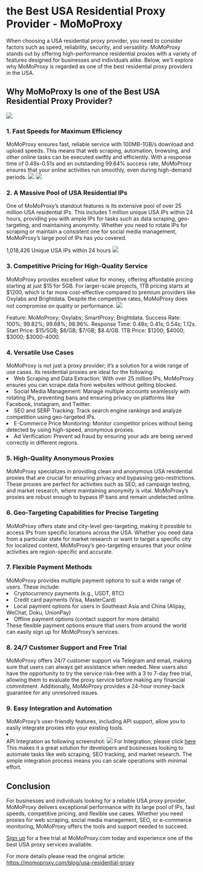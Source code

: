 <h1>the Best USA Residential Proxy Provider - MoMoProxy</h1>

When choosing a USA residential proxy provider, you need to consider factors such as speed, reliability, security, and versatility. MoMoProxy stands out by offering high-performance residential proxies with a variety of features designed for businesses and individuals alike. Below, we’ll explore why MoMoProxy is regarded as one of the best residential proxy providers in the USA.
<h2>Why MoMoProxy Is one of the Best USA Residential Proxy Provider?</h2>
<img src="https://momoproxy.com/_next/image?url=https%3A%2F%2Fmomoproxy.com%2Fimage%2F20250107_1736235028992.png&w=2048&q=75">

<h3>1. Fast Speeds for Maximum Efficiency</h3>
MoMoProxy ensures fast, reliable service with 100MB-1GB/s download and upload speeds. This means that web scraping, automation, browsing, and other online tasks can be executed swiftly and efficiently. With a response time of 0.48s-0.51s and an outstanding 99.64% success rate, MoMoProxy ensures that your online activities run smoothly, even during high-demand periods.
<img src="https://momoproxy.com/_next/image?url=https%3A%2F%2Fmomoproxy.com%2Fimage%2F20250117_1737106295183.png&w=2048&q=75">
<img src="https://momoproxy.com/_next/image?url=https%3A%2F%2Fmomoproxy.com%2Fimage%2F20250117_1737106370157.png&w=2048&q=75">
<h3>2. A Massive Pool of USA Residential IPs</h3>
One of MoMoProxy’s standout features is its extensive pool of over 25 million USA residential IPs. This includes 1 million unique USA IPs within 24 hours, providing you with ample IPs for tasks such as data scraping, geo-targeting, and maintaining anonymity. Whether you need to rotate IPs for scraping or maintain a consistent one for social media management, MoMoProxy’s large pool of IPs has you covered.

1,018,426 Unique USA IPs within 24 hours
<img src="https://momoproxy.com/_next/image?url=https%3A%2F%2Fmomoproxy.com%2Fimage%2F20250107_1736234772662.png&w=2048&q=75">
<h3>3. Competitive Pricing for High-Quality Service</h3>
MoMoProxy provides excellent value for money, offering affordable pricing starting at just $15 for 5GB. For larger-scale projects, 1TB pricing starts at $1200, which is far more cost-effective compared to premium providers like Oxylabs and Brightdata. Despite the competitive rates, MoMoProxy does not compromise on quality or performance.
<img src="https://momoproxy.com/_next/image?url=https%3A%2F%2Fmomoproxy.com%2Fimage%2F20250117_1737106295183.png&w=2048&q=75">

Feature:	MoMoProxy;	Oxylabs;	SmartProxy;	Brightdata.
Success Rate:	100%;	99.82%;	99.68%;	98.96%.
Response Time:	0.48s;	0.41s;	0.54s;	1.12s.
Start Price:	$15/5GB;	$8/GB;	$7/GB;	$8.4/GB.
1TB Price:	$1200;	$4000;	$3000;	$3000-4000.
<h3>4. Versatile Use Cases</h3>
MoMoProxy is not just a proxy provider; it’s a solution for a wide range of use cases. Its residential proxies are ideal for the following:

<li>Web Scraping and Data Extraction: With over 25 million IPs, MoMoProxy ensures you can scrape data from websites without getting blocked.</li>
<li>Social Media Management: Manage multiple accounts seamlessly with rotating IPs, preventing bans and ensuring privacy on platforms like Facebook, Instagram, and Twitter.</li>
<li>SEO and SERP Tracking: Track search engine rankings and analyze competition using geo-targeted IPs.</li>
<li>E-Commerce Price Monitoring: Monitor competitor prices without being detected by using high-speed, anonymous proxies.</li>
<li>Ad Verification: Prevent ad fraud by ensuring your ads are being served correctly in different regions.</li>
<h3>5. High-Quality Anonymous Proxies</h3>
MoMoProxy specializes in providing clean and anonymous USA residential proxies that are crucial for ensuring privacy and bypassing geo-restrictions. These proxies are perfect for activities such as SEO, ad campaign testing, and market research, where maintaining anonymity is vital. MoMoProxy’s proxies are robust enough to bypass IP bans and remain undetected online.

<h3>6. Geo-Targeting Capabilities for Precise Targeting</h3>
MoMoProxy offers state and city-level geo-targeting, making it possible to access IPs from specific locations across the USA. Whether you need data from a particular state for market research or want to target a specific city for localized content, MoMoProxy’s geo-targeting ensures that your online activities are region-specific and accurate.

<h3>7. Flexible Payment Methods</h3>
MoMoProxy provides multiple payment options to suit a wide range of users. These include:

<li>Cryptocurrency payments (e.g., USDT, BTC)</li>
<li>Credit card payments (Visa, MasterCard)</li>
<li>Local payment options for users in Southeast Asia and China (Alipay, WeChat, Doku, UnionPay)</li>
<li>Offline payment options (contact support for more details)</li>
These flexible payment options ensure that users from around the world can easily sign up for MoMoProxy’s services.

<h3>8. 24/7 Customer Support and Free Trial</h3>
MoMoProxy offers 24/7 customer support via Telegram and email, making sure that users can always get assistance when needed. New users also have the opportunity to try the service risk-free with a 3 to 7-day free trial, allowing them to evaluate the proxy service before making any financial commitment. Additionally, MoMoProxy provides a 24-hour money-back guarantee for any unresolved issues.

<h3>9. Easy Integration and Automation</h3>
MoMoProxy’s user-friendly features, including API support, allow you to easily integrate proxies into your existing tools. 
<li></li>API Integration as following screenshot:</li>
<img src="https://momoproxy.com/_next/image?url=https%3A%2F%2Fmomoproxy.com%2Fimage%2F20250117_1737107375617.png&w=2048&q=75">
For Integration, please click <a href="https://momoproxy.com/blog/Integration?query=category">here</a>
This makes it a great solution for developers and businesses looking to automate tasks like web scraping, SEO tracking, and market research. The simple integration process means you can scale operations with minimal effort.

<h2>Conclusion</h2>
For businesses and individuals looking for a reliable USA proxy provider, MoMoProxy delivers exceptional performance with its large pool of IPs, fast speeds, competitive pricing, and flexible use cases. Whether you need proxies for web scraping, social media management, SEO, or e-commerce monitoring, MoMoProxy offers the tools and support needed to succeed.

<a href="https://momoproxy.com/login?loginType=registry">Sign up</a> for a free trial at MoMoProxy.com today and experience one of the best USA proxy services available.

For more details please read the original article:
<a href="https://momoproxy.com/blog/usa-residential-proxy">https://momoproxy.com/blog/usa-residential-proxy</a>

